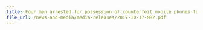 ```yaml
---
title: Four men arrested for possession of counterfeit mobile phones for trade 
file_url: /news-and-media/media-releases/2017-10-17-MR2.pdf
---
```

